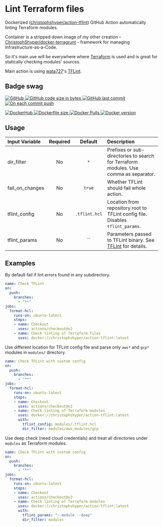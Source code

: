 # Lint Terraform files

Dockerized ([christophshyper/action-tflint](https://hub.docker.com/repository/docker/christophshyper/action-tflint)) GitHub Action automatically linting Terraform modules.

Container is a stripped down image of my other creation - [ChristophShyper/docker-terragrunt](https://github.com/ChristophShyper/docker-terragrunt) - framework for managing Infrastructure-as-a-Code.

So it's main use will be everywhere where [Terraform](https://github.com/hashicorp/terraform) is used and is great for statically checking modules' sources.

Main action is using [wata727](https://github.com/wata727)'s [TFLint](https://github.com/terraform-linters/tflint).


## Badge swag
[
![GitHub](https://img.shields.io/badge/github-ChristophShyper%2Faction--tflint-brightgreen.svg?style=flat-square&logo=github)
![GitHub code size in bytes](https://img.shields.io/github/languages/code-size/christophshyper/action-tflint?color=brightgreen&label=Code%20size&style=flat-square&logo=github)
![GitHub last commit](https://img.shields.io/github/last-commit/christophshyper/action-tflint?color=brightgreen&label=Last%20commit&style=flat-square&logo=github)
![On each commit push](https://img.shields.io/github/workflow/status/christophshyper/action-tflint/On%20each%20commit%20push?color=brightgreen&label=Actions&logo=github&style=flat-square)
](https://github.com/christophshyper/action-tflint "shields.io")

[
![DockerHub](https://img.shields.io/badge/docker-christophshyper%2Faction--tflint-blue.svg?style=flat-square&logo=docker)
![Dockerfile size](https://img.shields.io/github/size/christophshyper/action-tflint/Dockerfile?label=Dockerfile&style=flat-square&logo=docker)
![Docker Pulls](https://img.shields.io/docker/pulls/christophshyper/action-tflint?color=blue&label=Pulls&logo=docker&style=flat-square)
![Docker version](https://img.shields.io/docker/v/christophshyper/action-tflint?color=blue&label=Version&logo=docker&style=flat-square)
](https://hub.docker.com/r/christophshyper/action-tflint "shields.io")


## Usage

Input Variable | Required | Default |Description
:--- | :---: | :---: | :---
dir_filter | No | `*` | Prefixes or sub-directories to search for Terraform modules. Use comma as separator.
fail_on_changes | No | `true` | Whether TFLint should fail whole action.
tflint_config | No | `.tflint.hcl` | Location from repository root to TFLint config file. Disables `tflint_params`.
tflint_params | No | `` | Parameters passed to TFLint binary. See [TFLint](https://github.com/terraform-linters/tflint) for details.


## Examples

By default fail if lint errors found in any subdirectory.
```yaml
name: Check TFLint
on:
  push:
    branches:
      - "**"
jobs:
  format-hcl:
    runs-on: ubuntu-latest
    steps:
    - name: Checkout
      uses: actions/checkout@v2
    - name: Check linting of Terraform files
      uses: docker://christophshyper/action-tflint:latest
```

Use different location for TFLint config file and parse only `aws*` and `gcp*` modules in `modules/` directory.
```yaml
name: Check TFLint with custom config
on:
  push:
    branches:
      - "**"
jobs:
  format-hcl:
    runs-on: ubuntu-latest
    steps:
    - name: Checkout
      uses: actions/checkout@v2
    - name: Check linting of Terraform modules
      uses: docker://christophshyper/action-tflint:latest
      with:
        tflint_config: modules/.tflint.hcl
        dir_filter: modules/aws,modules/gcp
```

Use deep check (need cloud credentials) and treat all directories under `modules` as Terraform modules.
```yaml
name: Check TFLint with custom config
on:
  push:
    branches:
      - "**"
jobs:
  format-hcl:
    runs-on: ubuntu-latest
    steps:
    - name: Checkout
      uses: actions/checkout@v2
    - name: Check linting of Terraform modules
      uses: docker://christophshyper/action-tflint:latest
      with:
        tflint_params: "--module --deep"
        dir_filter: modules
```
